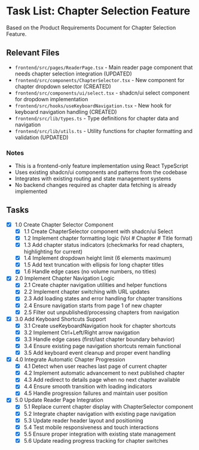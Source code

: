 # Task List: Chapter Selection Feature

Based on the Product Requirements Document for Chapter Selection Feature.

## Relevant Files

- `frontend/src/pages/ReaderPage.tsx` - Main reader page component that needs chapter selection integration (UPDATED)
- `frontend/src/components/ChapterSelector.tsx` - New component for chapter dropdown selector (CREATED)
- `frontend/src/components/ui/select.tsx` - shadcn/ui select component for dropdown implementation
- `frontend/src/hooks/useKeyboardNavigation.tsx` - New hook for keyboard navigation handling (CREATED)
- `frontend/src/lib/types.ts` - Type definitions for chapter data and navigation
- `frontend/src/lib/utils.ts` - Utility functions for chapter formatting and validation (UPDATED)

### Notes

- This is a frontend-only feature implementation using React TypeScript
- Uses existing shadcn/ui components and patterns from the codebase
- Integrates with existing routing and state management systems
- No backend changes required as chapter data fetching is already implemented

## Tasks

- [x] 1.0 Create Chapter Selector Component
  - [x] 1.1 Create ChapterSelector component with shadcn/ui Select
  - [x] 1.2 Implement chapter formatting logic (Vol # Chapter # Title format)
  - [x] 1.3 Add chapter status indicators (checkmarks for read chapters, highlighting for current)
  - [x] 1.4 Implement dropdown height limit (6 elements maximum)
  - [x] 1.5 Add text truncation with ellipsis for long chapter titles
  - [x] 1.6 Handle edge cases (no volume numbers, no titles)
- [x] 2.0 Implement Chapter Navigation Logic
  - [x] 2.1 Create chapter navigation utilities and helper functions
  - [x] 2.2 Implement chapter switching with URL updates
  - [x] 2.3 Add loading states and error handling for chapter transitions
  - [x] 2.4 Ensure navigation starts from page 1 of new chapter
  - [x] 2.5 Filter out unpublished/processing chapters from navigation
- [x] 3.0 Add Keyboard Shortcuts Support
  - [x] 3.1 Create useKeyboardNavigation hook for chapter shortcuts
  - [x] 3.2 Implement Ctrl+Left/Right arrow navigation
  - [x] 3.3 Handle edge cases (first/last chapter boundary behavior)
  - [x] 3.4 Ensure existing page navigation shortcuts remain functional
  - [x] 3.5 Add keyboard event cleanup and proper event handling
- [x] 4.0 Integrate Automatic Chapter Progression
  - [x] 4.1 Detect when user reaches last page of current chapter
  - [x] 4.2 Implement automatic advancement to next published chapter
  - [x] 4.3 Add redirect to details page when no next chapter available
  - [x] 4.4 Ensure smooth transition with loading indicators
  - [x] 4.5 Handle progression failures and maintain user position
- [x] 5.0 Update Reader Page Integration
  - [x] 5.1 Replace current chapter display with ChapterSelector component
  - [x] 5.2 Integrate chapter navigation with existing page navigation
  - [x] 5.3 Update reader header layout and positioning
  - [x] 5.4 Test mobile responsiveness and touch interactions
  - [x] 5.5 Ensure proper integration with existing state management
  - [x] 5.6 Update reading progress tracking for chapter switches